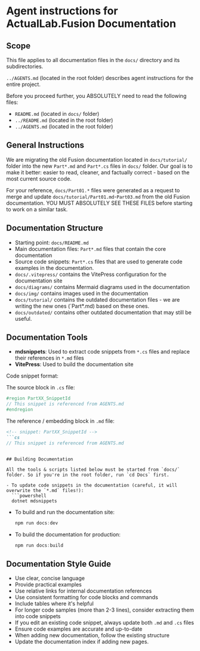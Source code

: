 # Agent instructions for ActualLab.Fusion Documentation

## Scope

This file applies to all documentation files in the `docs/` directory and its subdirectories.

`../AGENTS.md` (located in the root folder) describes agent instructions for the entire project. 

Before you proceed further, you ABSOLUTELY need to read the following files:
- `README.md` (located in `docs/` folder)
- `../README.md` (located in the root folder)
- `../AGENTS.md` (located in the root folder)

## General Instructions  

We are migrating the old Fusion documentation located
in `docs/tutorial/` folder into the new `Part*.md` and `Part*.cs`
files in `docs/` folder. Our goal is to make it better: 
easier to read, cleaner, and factually correct - 
based on the most current source code.

For your reference, `docs/Part01.*` files were generated
as a request to merge and update `docs/tutorial/Part01.md`-`Part03.md` 
from the old Fusion documentation.
YOU MUST ABSOLUTELY SEE THESE FILES before starting to work 
on a similar task.

## Documentation Structure

- Starting point: `docs/README.md`
- Main documentation files: `Part*.md` files that contain the core documentation
- Source code snippets: `Part*.cs` files that are used to generate code examples in the documentation.
- `docs/.vitepress/` contains the VitePress configuration for the documentation site
- `docs/diagrams/` contains Mermaid diagrams used in the documentation
- `docs/img/` contains images used in the documentation
- `docs/tutorial/` contains the outdated documentation files - we are writing the new ones (`Part*.md) based on these ones.
- `docs/outdated/` contains other outdated documentation that may still be useful.

## Documentation Tools

- **mdsnippets**: Used to extract code snippets from `*.cs` files and replace their references in `*.md` files
- **VitePress**: Used to build the documentation site

Code snippet format:

The source block in `.cs` file:
```cs
#region PartXX_SnippetId
// This snippet is referenced from AGENTS.md
#endregion
```

The reference / embedding block in `.md` file:
```md
<!-- snippet: PartXX_SnippetId -->
```cs
// This snippet is referenced from AGENTS.md
```
<!-- endSnippet -->
```

## Building Documentation

All the tools & scripts listed below must be started from `docs/` folder. So if you're in the root folder, run `cd Docs` first.

- To update code snippets in the documentation (careful, it will overwrite the `*.md` files!):
  ```powershell
  dotnet mdsnippets
  ```

- To build and run the documentation site:
  ```powershell
  npm run docs:dev
  ```

- To build the documentation for production:
  ```powershell
  npm run docs:build
  ```

## Documentation Style Guide

- Use clear, concise language
- Provide practical examples
- Use relative links for internal documentation references
- Use consistent formatting for code blocks and commands
- Include tables where it's helpful
- For longer code samples (more than 2-3 lines), consider extracting them into code snippets
- If you edit an existing code snippet, always update both `.md` and `.cs` files
- Ensure code examples are accurate and up-to-date
- When adding new documentation, follow the existing structure
- Update the documentation index if adding new pages.
